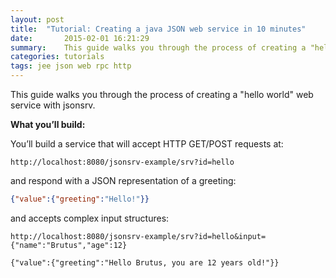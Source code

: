 ```yaml
---
layout: post
title:  "Tutorial: Creating a java JSON web service in 10 minutes"
date:       2015-02-01 16:21:29
summary:    This guide walks you through the process of creating a "hello world" web service with jsonsrv.
categories: tutorials
tags: jee json web rpc http
---
```

This guide walks you through the process of creating a "hello world" web service with jsonsrv.

**What you’ll build:**

You’ll build a service that will accept HTTP GET/POST requests at:

```
http://localhost:8080/jsonsrv-example/srv?id=hello
```
and respond with a JSON representation of a greeting:

```json
{"value":{"greeting":"Hello!"}}
```

and accepts complex input structures:
```
http://localhost:8080/jsonsrv-example/srv?id=hello&input={"name":"Brutus","age":12} 
```
```
{"value":{"greeting":"Hello Brutus, you are 12 years old!"}}
```
